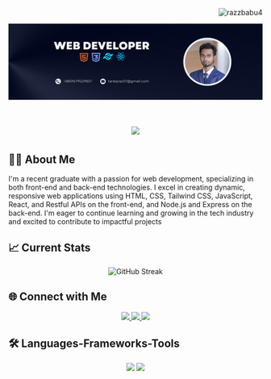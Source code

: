 <p align="right"> <img src="https://komarev.com/ghpvc/?username=razzbabu4&label=Profile%20views&color=0e75b6&style=flat" alt="razzbabu4" /> </p>

<img src="https://raw.githubusercontent.com/razzbabu4/razzbabu4/main/banner.png" />

<h1 align="center">
    <img src="https://readme-typing-svg.herokuapp.com/?font=Righteous&size=35&center=true&vCenter=true&width=500&height=70&duration=4000&lines=Hi+There!+👋;+I'm+Md.Tareq+Masud!; I'm+MERN+Stack+Developer" />
</h1>

## 🧑‍💻 About Me
I'm a recent graduate with a passion for web development, specializing in both front-end and back-end technologies. I excel in creating dynamic, responsive web applications using HTML, CSS, Tailwind CSS, JavaScript, React, and Restful APIs on the front-end, and Node.js and Express on the back-end. I'm eager to continue learning and growing in the tech industry and excited to contribute to impactful projects

## :chart_with_upwards_trend: Current Stats

<div align="center">
    <img src="https://github-readme-streak-stats.herokuapp.com?user=razzbabu4&theme=transparent&hide_border=true&border_radius=4&date_format=M%20j%5B%2C%20Y%5D&ring=E58307&fire=E58307&currStreakLabel=E58307&stroke=EB545400&currStreakNum=E58307&dates=E58307" alt="GitHub Streak" />
</div>

## 🌐 Connect with Me
<div align="center"> 
  <a href="mailto:tareqraz07@gmail.com">
    <img src="https://img.shields.io/badge/Gmail-333333?style=for-the-badge&logo=gmail&logoColor=red" />
  </a>
  <a href="https://linkedin.com/in/md-tareq-masud" target="_blank">
    <img src="https://img.shields.io/badge/LinkedIn-0077B5?style=for-the-badge&logo=linkedin&logoColor=white" target="_blank" />
  </a>
  <a href="https://md-tareq-masud-portfolio-v2.netlify.app" target="_blank">
     <img src="https://img.shields.io/badge/Portfolio-FF5722?style=for-the-badge&logo=todoist&logoColor=white" target="_blank" /> <!-- sqlite, safari, google-chrome are other good icon options -->
  </a>
</div>

## 🛠️ Languages-Frameworks-Tools
<div align="center">
    <img src="https://skillicons.dev/icons?i=html,css,tailwind,c,javascript,react" />
    <img src="https://skillicons.dev/icons?i=nodejs,express,firebase,mongodb,vscode,git,github,figma" /><br>
</div>
